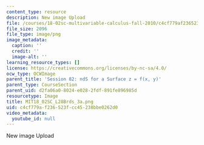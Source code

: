 ```yaml
---
content_type: resource
description: New image Upload
file: /courses/18-02sc-multivariable-calculus-fall-2010/c4cf779af236523fcc45238bbe0262d0_MIT18_02SC_L28Brds_3a.png
file_size: 2096
file_type: image/png
image_metadata:
  caption: ''
  credit: ''
  image-alt: ''
learning_resource_types: []
license: https://creativecommons.org/licenses/by-nc-sa/4.0/
ocw_type: OCWImage
parent_title: 'Session 82: ndS for a Surface z = f(x, y)'
parent_type: CourseSection
parent_uid: d2fa06a0-8024-e028-2fdf-891fe896985d
resourcetype: Image
title: MIT18_02SC_L28Brds_3a.png
uid: c4cf779a-f236-523f-cc45-238bbe0262d0
video_metadata:
  youtube_id: null
---
```

New image Upload
